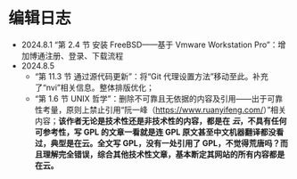 # 编辑日志

- 2024.8.1 “第 2.4 节 安装 FreeBSD——基于 Vmware Workstation Pro”：增加博通注册、登录、下载流程
- 2024.8.5
  - “第 11.3 节 通过源代码更新”：将“Git 代理设置方法”移动至此。补充了“nvi”相关信息。整体排版优化；
  - “第 1.6 节 UNIX 哲学”：删除不可靠且无依据的内容及引用——出于可靠性考量，原则上禁止引用“阮一峰（<https://www.ruanyifeng.com/>）”相关内容；**该作者无论是技术性还是非技术性的内容，都是在 ***云***，不具有任何可参考性，写 GPL 的文章一看就是连 GPL 原文甚至中文机器翻译都没看过，典型是在云。全文写 GPL，没有一处引用了 GPL，不觉得荒唐吗？而且理解完全错误，综合其他技术性文章，基本断定其网站的所有内容都是在云。**
